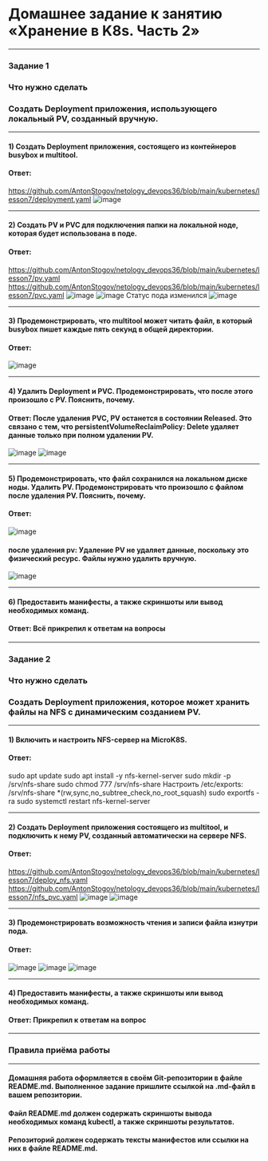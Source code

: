 # Домашнее задание к занятию «Хранение в K8s. Часть 2»
---
### Задание 1
### Что нужно сделать
### Создать Deployment приложения, использующего локальный PV, созданный вручную.
---
#### 1) Создать Deployment приложения, состоящего из контейнеров busybox и multitool.
#### Ответ:
https://github.com/AntonStogov/netology_devops36/blob/main/kubernetes/lesson7/deployment.yaml
![image](https://github.com/user-attachments/assets/72a36892-b2fe-4589-8177-a0299c73509f)

---
#### 2) Создать PV и PVC для подключения папки на локальной ноде, которая будет использована в поде.
#### Ответ:
https://github.com/AntonStogov/netology_devops36/blob/main/kubernetes/lesson7/pv.yaml
https://github.com/AntonStogov/netology_devops36/blob/main/kubernetes/lesson7/pvc.yaml
![image](https://github.com/user-attachments/assets/1e5491d8-bfa6-4943-b3f7-a408fac17c31)
![image](https://github.com/user-attachments/assets/4e450eb3-0f5c-4863-a080-f94c63b4307d)
Статус пода изменился
![image](https://github.com/user-attachments/assets/c85f26a6-c7ce-4d12-b875-6ae680bf58aa)


---
#### 3) Продемонстрировать, что multitool может читать файл, в который busybox пишет каждые пять секунд в общей директории.
#### Ответ:
![image](https://github.com/user-attachments/assets/adf6ad98-56b9-4810-b64c-ee4162693bdf)


---
#### 4) Удалить Deployment и PVC. Продемонстрировать, что после этого произошло с PV. Пояснить, почему.
#### Ответ: После удаления PVC, PV останется в состоянии Released. Это связано с тем, что persistentVolumeReclaimPolicy: Delete удаляет данные только при полном удалении PV.
![image](https://github.com/user-attachments/assets/490dcadf-c723-4df3-a122-9b6b44af6bc3)
![image](https://github.com/user-attachments/assets/fbc3f622-1cfc-4255-8ad8-b09f822bad01)


---
#### 5) Продемонстрировать, что файл сохранился на локальном диске ноды. Удалить PV. Продемонстрировать что произошло с файлом после удаления PV. Пояснить, почему.
#### Ответ:
![image](https://github.com/user-attachments/assets/fd89e752-4646-46aa-b481-224ce27a6971)

#### после удаления pv: Удаление PV не удаляет данные, поскольку это физический ресурс. Файлы нужно удалить вручную.

![image](https://github.com/user-attachments/assets/7bf079ac-7f63-4e20-9e04-9735b488c4df)


---
#### 6) Предоставить манифесты, а также скриншоты или вывод необходимых команд.
#### Ответ: Всё прикрепил к ответам на вопросы

---
### Задание 2
### Что нужно сделать
### Создать Deployment приложения, которое может хранить файлы на NFS с динамическим созданием PV.
---

#### 1) Включить и настроить NFS-сервер на MicroK8S.
#### Ответ: 
sudo apt update
sudo apt install -y nfs-kernel-server
sudo mkdir -p /srv/nfs-share
sudo chmod 777 /srv/nfs-share
Настроить /etc/exports:
/srv/nfs-share *(rw,sync,no_subtree_check,no_root_squash)
sudo exportfs -ra
sudo systemctl restart nfs-kernel-server

---
#### 2) Создать Deployment приложения состоящего из multitool, и подключить к нему PV, созданный автоматически на сервере NFS.
#### Ответ:
https://github.com/AntonStogov/netology_devops36/blob/main/kubernetes/lesson7/deploy_nfs.yaml
https://github.com/AntonStogov/netology_devops36/blob/main/kubernetes/lesson7/nfs_pvc.yaml
![image](https://github.com/user-attachments/assets/a5c8f1e1-03ca-43d1-ab80-1e43d56ae10d)
![image](https://github.com/user-attachments/assets/8c54f395-96ea-4fd5-965e-f54e4296b6a5)

---
#### 3) Продемонстрировать возможность чтения и записи файла изнутри пода.
#### Ответ:
![image](https://github.com/user-attachments/assets/8ac11df4-60a0-4c83-95dd-433786dd5100)
![image](https://github.com/user-attachments/assets/c1cfba2f-f9b0-47ae-a238-dfa58a891212)
![image](https://github.com/user-attachments/assets/353240bd-8c3c-484a-8f8b-c8671c36eb37)



---
#### 4) Предоставить манифесты, а также скриншоты или вывод необходимых команд.
#### Ответ: Прикрепил к ответам на вопрос

---
### Правила приёма работы
---

#### Домашняя работа оформляется в своём Git-репозитории в файле README.md. Выполненное задание пришлите ссылкой на .md-файл в вашем репозитории.
#### Файл README.md должен содержать скриншоты вывода необходимых команд kubectl, а также скриншоты результатов.
#### Репозиторий должен содержать тексты манифестов или ссылки на них в файле README.md.
